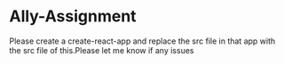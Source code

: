 # Ally-Assignment

Please create a create-react-app and replace the src file in that app with the src file of this.Please let me know if any issues